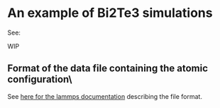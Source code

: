  # An example of Bi2Te3 simulations
 
 See: 

WIP


## Format of the data file containing the atomic configuration\
See [here for the lammps documentation](https://docs.lammps.org/read_data.html#format-of-a-data-file) describing the file format. 


